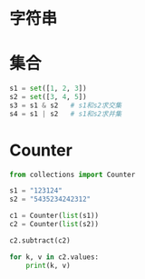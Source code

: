 # 字符串

# 集合
```python
s1 = set([1, 2, 3])
s2 = set([3, 4, 5])
s3 = s1 & s2   # s1和s2求交集
s4 = s1 | s2   # s1和s2求并集
```

# Counter
```python
from collections import Counter

s1 = "123124"
s2 = "5435234242312"

c1 = Counter(list(s1))
c2 = Counter(list(s2))

c2.subtract(c2)

for k, v in c2.values:
    print(k, v)
```